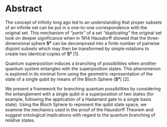 # Abstract

The concept of infinity long ago led to an understanding that proper subsets of  an infinite set can be put in a one-to-one correspondence with the original set.  This mechanism of *“parts”* of a set *“duplicating”* the original set took on deeper  significance when in 1914 Hausdorff showed that the three-dimensional sphere  **S²** can be decomposed into a finite number of pairwise disjoint subsets which  may then be transformed by simple rotations to create two identical copies of  **S²** [1].

Quantum superposition induces a branching of possibilities when another quantum  system entangles with the superposition states. This phenomenon is explored  in its minimal form using the geometric representation of the state of a  single qubit by means of the Bloch Sphere (**S²**) [2].

We present a framework for branching quantum possibilities by considering the  entanglement with a single qubit in a superposition of two states (for example,  following the application of a Hadamard gate to a single basis state). Using the  Bloch Sphere to represent the qubit state space, we examine the mechanics used  in the proof of the Hausdorff Theorem and suggest ontological implications with  regard to the quantum branching of relative states.
